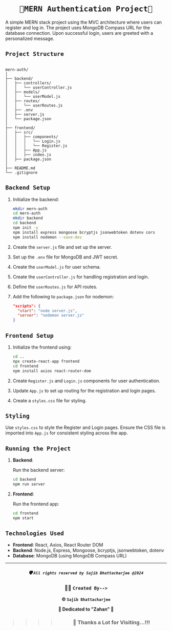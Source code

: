 <div align="center">

# `🌟MERN Authentication Project🌟` 

</div>

 
A simple MERN stack project using the MVC architecture where users can register and log in. The project uses MongoDB Compass URL for the database connection. Upon successful login, users are greeted with a personalized message.
    
## `Project Structure`

```node

mern-auth/
│
├── backend/
│   ├── controllers/
│   │   └── userController.js
│   ├── models/
│   │   └── userModel.js
│   ├── routes/
│   │   └── userRoutes.js
│   ├── .env
│   ├── server.js
│   └── package.json
│
├── frontend/
│   ├── src/
│   │   ├── components/
│   │   │   └── Login.js
│   │   │   └── Register.js
│   │   ├── App.js
│   │   ├── index.js
│   ├── package.json
│
├── README.md
└── .gitignore

```
  
## `Backend Setup`

1. Initialize the backend:

    ```bash
    mkdir mern-auth
    cd mern-auth
    mkdir backend
    cd backend
    npm init -y
    npm install express mongoose bcryptjs jsonwebtoken dotenv cors
    npm install nodemon --save-dev
    ```

2. Create the `server.js` file and set up the server.
3. Set up the `.env` file for MongoDB and JWT secret.
4. Create the `userModel.js` for user schema.
5. Create the `userController.js` for handling registration and login.
6. Define the `userRoutes.js` for API routes.
7. Add the following to `package.json` for nodemon:

    ```json
    "scripts": {
      "start": "node server.js",
      "server": "nodemon server.js"
    }
    ```

## `Frontend Setup`

1. Initialize the frontend using:

    ```bash
    cd ..
    npx create-react-app frontend
    cd frontend
    npm install axios react-router-dom
    ```

2. Create `Register.js` and `Login.js` components for user authentication.
3. Update `App.js` to set up routing for the registration and login pages.
4. Create a `styles.css` file for styling.

## `Styling`

Use `styles.css` to style the Register and Login pages. Ensure the CSS file is imported into `App.js` for consistent styling across the app.

## `Running the Project`

1. **Backend**:

    Run the backend server:

    ```bash
    cd backend
    npm run server
    ```

2.  **Frontend**: 

    Run the frontend app:

    ```bash
    cd frontend
    npm start
    ```

## `Technologies Used`

- **Frontend**: React, Axios, React Router DOM
- **Backend**: Node.js, Express, Mongoose, bcryptjs, jsonwebtoken, dotenv
- **Database**: MongoDB (using MongoDB Compass URL)

---
<div align="center">

##### 🛡️ `All rights reserved by Sajib Bhattacharjee @2024`

### 👨‍💻 `Created By-->`

**&copy; `Sajib Bhattacharjee`**

**💖 Dedicated to "Zahan" 💖**

> > > > ### 🙏 Thanks a Lot for Visiting...!!!

</div>
